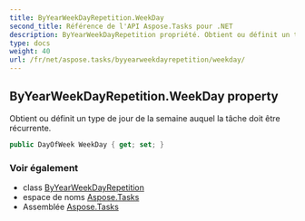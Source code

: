 ```yaml
---
title: ByYearWeekDayRepetition.WeekDay
second_title: Référence de l'API Aspose.Tasks pour .NET
description: ByYearWeekDayRepetition propriété. Obtient ou définit un type de jour de la semaine auquel la tâche doit être récurrente.
type: docs
weight: 40
url: /fr/net/aspose.tasks/byyearweekdayrepetition/weekday/
---
```

## ByYearWeekDayRepetition.WeekDay property

Obtient ou définit un type de jour de la semaine auquel la tâche doit être récurrente.

```csharp
public DayOfWeek WeekDay { get; set; }
```

### Voir également

* class [ByYearWeekDayRepetition](../)
* espace de noms [Aspose.Tasks](../../byyearweekdayrepetition/)
* Assemblée [Aspose.Tasks](../../../)


